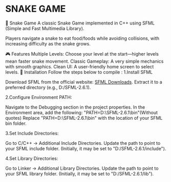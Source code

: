# SNAKE GAME
🐍 Snake Game
A classic Snake Game implemented in C++ using SFML (Simple and Fast Multimedia Library).

Players navigate a snake to eat food/foods while avoiding collisions, with increasing difficulty as the snake grows.

🎮 Features
Multiple Levels: Choose your level at the start—higher levels mean faster snake movement.
Classic Gameplay: A very simple mechanics with smooth graphics.
Clean UI: A user-friendly home screen to select levels.
🚀 Installation
Follow the steps below to compile : 
1.Install SFML

Download SFML from the official website: [SFML Downloads](https://www.sfml-dev.org/download.php).
Extract it to a preferred directory (e.g., D:/SFML-2.6.1).

2.Configure Environment PATH:

Navigate to the Debugging section in the project properties.
In the Environment area, add the following:
"PATH=D:\SFML-2.6.1\bin"(Without quotes)
Replace "PATH=D:\SFML-2.6.1\bin" with the location of your SFML bin folder.

3.Set Include Directories:

Go to C/C++ → Additional Include Directories.
Update the path to point to your SFML include folder.
(Initially, it may be set to "D:/SFML-2.6.1/include").

4.Set Library Directories:

Go to Linker → Additional Library Directories.
Update the path to point to your SFML library folder.
(Initially, it may be set to "D:/SFML-2.6.1/lib").
